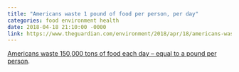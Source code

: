 ```yaml
---
title: "Americans waste 1 pound of food per person, per day"
categories: food environment health
date: 2018-04-18 21:10:00 -0000
link: https://www.theguardian.com/environment/2018/apr/18/americans-waste-food-fruit-vegetables-study
---
```

[Americans waste 150,000 tons of food each day – equal to a pound per person](https://www.theguardian.com/environment/2018/apr/18/americans-waste-food-fruit-vegetables-study).